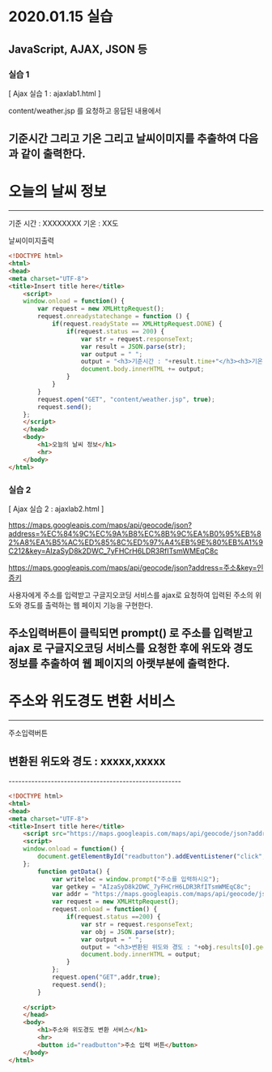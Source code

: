 # 2020.01.15 실습

## JavaScript, AJAX, JSON 등

### 실습 1

[ Ajax 실습 1 : ajaxlab1.html ]

content/weather.jsp 를 요청하고 응답된 내용에서 

기준시간 그리고 기온 그리고 날씨이미지를 추출하여 다음과 같이 출력한다.
---------------------------------------------------------------

<h1>오늘의 날씨 정보</h1> 
<hr>
기준 시간 : XXXXXXXX
기온 : XX도

날씨이미지출력

```HTML
<!DOCTYPE html>
<html>
<head>
<meta charset="UTF-8">
<title>Insert title here</title>
    <script>
    window.onload = function() {
        var request = new XMLHttpRequest();
        request.onreadystatechange = function () {
            if(request.readyState == XMLHttpRequest.DONE) {
                if(request.status == 200) {
                    var str = request.responseText;
                    var result = JSON.parse(str);
                    var output = " ";
                    output = "<h3>기준시간 : "+result.time+"</h3><h3>기온 : "+ result.temp+"도</h3>"+"<img src='../"+result.img+"'>";
                    document.body.innerHTML += output;
                }
            }
        }
        request.open("GET", "content/weather.jsp", true);
        request.send();
    };
    </script>
    </head>
    <body>
        <h1>오늘의 날씨 정보</h1>
        <hr>
    </body>
</html>

```



### 실습 2

[ Ajax 실습 2 : ajaxlab2.html ]

https://maps.googleapis.com/maps/api/geocode/json?address=%EC%84%9C%EC%9A%B8%EC%8B%9C%EA%B0%95%EB%82%A8%EA%B5%AC%ED%85%8C%ED%97%A4%EB%9E%80%EB%A1%9C212&key=AIzaSyD8k2DWC_7yFHCrH6LDR3RfITsmWMEqC8c

https://maps.googleapis.com/maps/api/geocode/json?address=주소&key=인증키

사용자에게 주소를 입력받고 구글지오코딩 서비스를 ajax로 요청하여 
입력된 주소의 위도와 경도를 출력하는 웹 페이지 기능을 구현한다.

주소입력버튼이 클릭되면 prompt() 로 주소를 입력받고 
ajax 로 구글지오코딩 서비스를 요청한 후에 위도와 경도 정보를 추출하여
웹 페이지의 아랫부분에 출력한다.
-----------------------------------------------------
<h1>주소와 위도경도 변환 서비스</h1> 
<hr>

주소입력버튼

<h2>변환된 위도와 경도 : xxxxx,xxxxx</h2>
-----------------------------------------------------



```html
<!DOCTYPE html>
<html>
<head>
<meta charset="UTF-8">
<title>Insert title here</title>
    <script src="https://maps.googleapis.com/maps/api/geocode/json?address="></script>
    <script>
    window.onload = function() {
        document.getElementById("readbutton").addEventListener("click", getData);
    };
        function getData() {
            var writeloc = window.prompt("주소를 입력하시오");
            var getkey = "AIzaSyD8k2DWC_7yFHCrH6LDR3RfITsmWMEqC8c";
            var addr = "https://maps.googleapis.com/maps/api/geocode/json?address="+encodeURIComponent(writeloc)+"&key="+getkey;
            var request = new XMLHttpRequest();
            request.onload = function() {
                if(request.status ==200) {
                    var str = request.responseText;
                    var obj = JSON.parse(str);
                    var output = " ";
                    output = "<h3>변환된 위도와 경도 : "+obj.results[0].geometry.location.lat+":"+obj.results[0].geometry.location.lng+"</h3>"
                    document.body.innerHTML = output;
                }
            };
            request.open("GET",addr,true);
            request.send();
        }
    
    </script>
    </head>
    <body>
        <h1>주소와 위도경도 변환 서비스</h1>
        <hr>
        <button id="readbutton">주소 입력 버튼</button>
    </body>
</html>

```





